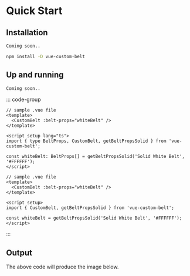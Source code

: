 # Quick Start

<div style="text-align: right;">
<LanguageSelect
   :callback="languageCallback"
/>
</div>

## Installation

<div v-if="selectedLanguage === '0'">

```html
Coming soon..
```

</div>
<div v-if="selectedLanguage === '1'">

```sh
npm install -D vue-custom-belt
```

</div>

## Up and running

<div v-if="selectedLanguage === '0'">

```html
Coming soon..
```

</div>
<div v-if="selectedLanguage === '1'">

::: code-group

```vue [TypeScript]
// sample .vue file
<template>
  <CustomBelt :belt-props="whiteBelt" />
</template>

<script setup lang="ts">
import { type BeltProps, CustomBelt, getBeltPropsSolid } from 'vue-custom-belt';

const whiteBelt: BeltProps[] = getBeltPropsSolid('Solid White Belt', '#FFFFFF');
</script>
```

```vue [JavaScript]
// sample .vue file
<template>
  <CustomBelt :belt-props="whiteBelt" />
</template>

<script setup>
import { CustomBelt, getBeltPropsSolid } from 'vue-custom-belt';

const whiteBelt = getBeltPropsSolid('Solid White Belt', '#FFFFFF');
</script>
```

:::

</div>

## Output

The above code will produce the image below.

<WhiteBelt style="padding-top: 50px; max-width: 600px;"/>

<script setup lang="ts">
import { ref } from 'vue'
import WhiteBelt from '../components/WhiteBelt.vue';
import LanguageSelect from '../components/LanguageSelect.vue';

const selectedLanguage = ref('0');

const languageCallback = (newValue) => {
  selectedLanguage.value = newValue;
}
</script>
